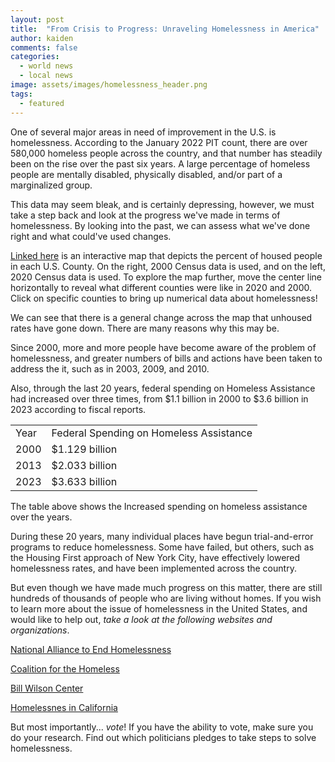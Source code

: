 ```yaml
---
layout: post
title:  "From Crisis to Progress: Unraveling Homelessness in America"
author: kaiden
comments: false
categories:
  - world news
  - local news
image: assets/images/homelessness_header.png
tags:
  - featured
---
```


One of several major areas in need of improvement in the U.S. is homelessness. According to the January 2022 PIT count, there are over 580,000 homeless people across the country, and that number has steadily been on the rise over the past six years. A large percentage of homeless people are mentally disabled, physically disabled, and/or part of a marginalized group.

This data may seem bleak, and is certainly depressing, however, we must take a step back and look at the progress we've made in terms of homelessness. By looking into the past, we can assess what we've done right and what could've used changes.

[Linked here](https://foothillgist.maps.arcgis.com/apps/webappviewer/index.html?id=3f067869cc2a4d25a65c52fb73d4629f) is an interactive map that depicts the percent of housed people in each U.S. County. On the right, 2000 Census data is used, and on the left, 2020 Census data is used. To explore the map further, move the center line horizontally to reveal what different counties were like in 2020 and 2000. Click on specific counties to bring up numerical data about homelessness!

We can see that there is a general change across the map that unhoused rates have gone down. There are many reasons why this may be.

Since 2000, more and more people have become aware of the problem of homelessness, and greater numbers of bills and actions have been taken to address the it, such as in 2003, 2009, and 2010.

Also, through the last 20 years, federal spending on Homeless Assistance had increased over three times, from $1.1 billion in 2000 to $3.6 billion in 2023 according to fiscal reports.

<table><tbody><tr><td>Year</td><td>Federal Spending on Homeless Assistance</td></tr><tr><td>2000</td><td>$1.129 billion</td></tr><tr><td>2013</td><td>$2.033 billion</td></tr><tr><td>2023</td><td>$3.633 billion</td></tr></tbody></table>

The table above shows the Increased spending on homeless assistance over the years.

During these 20 years, many individual places have begun trial-and-error programs to reduce homelessness. Some have failed, but others, such as the Housing First approach of New York City, have effectively lowered homelessness rates, and have been implemented across the country.

But even though we have made much progress on this matter, there are still hundreds of thousands of people who are living without homes. If you wish to learn more about the issue of homelessness in the United States, and would like to help out, _take a look at the following websites and organizations_.

[National Alliance to End Homelessness](https://endhomelessness.org)

[Coalition for the Homeless](https://www.coalitionforthehomeless.org)

[Bill Wilson Center](https://www.billwilsoncenter.org)

[Homelessnes in California](https://shou.senate.ca.gov/sites/shou.senate.ca.gov/files/Homelessness%20in%20CA%202020%20Numbers.pdf)

But most importantly... _vote_! If you have the ability to vote, make sure you do your research. Find out which politicians pledges to take steps to solve homelessness.
